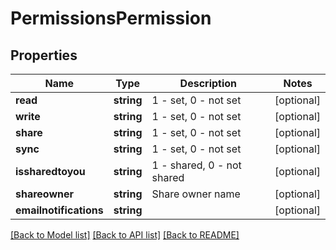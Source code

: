# PermissionsPermission

## Properties
Name | Type | Description | Notes
------------ | ------------- | ------------- | -------------
**read** | **string** | 1 - set, 0 - not set | [optional] 
**write** | **string** | 1 - set, 0 - not set | [optional] 
**share** | **string** | 1 - set, 0 - not set | [optional] 
**sync** | **string** | 1 - set, 0 - not set | [optional] 
**issharedtoyou** | **string** | 1 - shared, 0 - not shared | [optional] 
**shareowner** | **string** | Share owner name | [optional] 
**emailnotifications** | **string** |  | [optional] 

[[Back to Model list]](../README.md#documentation-for-models) [[Back to API list]](../README.md#documentation-for-api-endpoints) [[Back to README]](../README.md)


